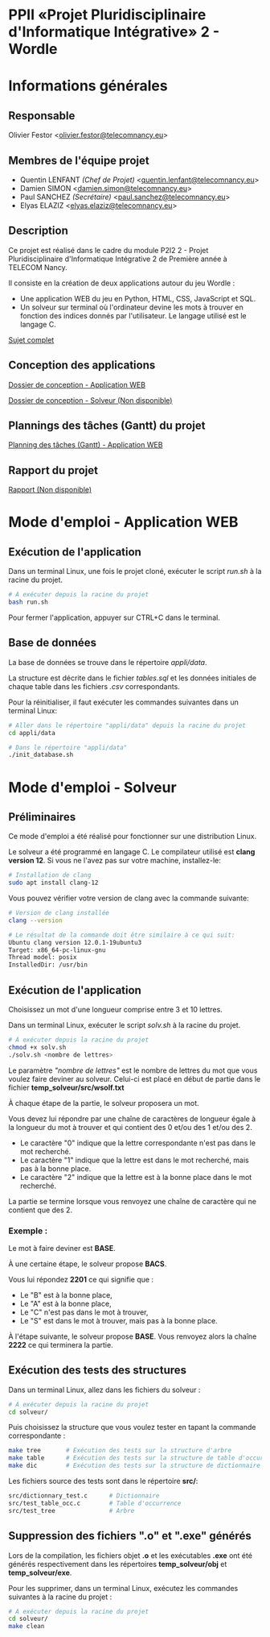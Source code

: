 # **PPII «Projet Pluridisciplinaire d'Informatique Intégrative» 2 - Wordle**


# Informations générales
## Responsable

Olivier Festor <<olivier.festor@telecomnancy.eu>>


## Membres de l'équipe projet
- Quentin LENFANT *(Chef de Projet)* <<quentin.lenfant@telecomnancy.eu>>
- Damien SIMON <<damien.simon@telecomnancy.eu>>
- Paul SANCHEZ *(Secrétaire)* <<paul.sanchez@telecomnancy.eu>>
- Elyas ELAZIZ <<elyas.elaziz@telecomnancy.eu>>


## Description

Ce projet est réalisé dans le cadre du module P2I2 2 - Projet Pluridisciplinaire d'Informatique Intégrative 2 de Première année à TELECOM Nancy.

Il consiste en la création de deux applications autour du jeu Wordle :
- Une application WEB du jeu en Python, HTML, CSS, JavaScript et SQL.
- Un solveur sur terminal où l'ordinateur devine les mots à trouver en fonction des indices donnés par l'utilisateur. Le langage utilisé est le langage C.

[Sujet complet](./Sujet_P2I2_2_Wordle.pdf)


## Conception des applications

[Dossier de conception - Application WEB](./Conception_application_web.pdf)

[Dossier de conception - Solveur (Non disponible)](./)


## Plannings des tâches (Gantt) du projet

[Planning des tâches (Gantt) - Application WEB](https://docs.google.com/spreadsheets/d/1sz8TemHDO66MD2cEXAMvSilQM0ajqywi5HdHzMRzw44/edit?usp=sharing)


## Rapport du projet

[Rapport (Non disponible)](./)



# Mode d'emploi - Application WEB
## Exécution de l'application
Dans un terminal Linux, une fois le projet cloné, exécuter le script *run.sh* à la racine du projet.
```bash
# À exécuter depuis la racine du projet
bash run.sh
```
Pour fermer l'application, appuyer sur CTRL+C dans le terminal.


## Base de données
La base de données se trouve dans le répertoire *appli/data*.

La structure est décrite dans le fichier *tables.sql* et les données initiales de chaque table dans les fichiers *.csv* correspondants.

Pour la réinitialiser, il faut exécuter les commandes suivantes dans un terminal Linux:
```bash
# Aller dans le répertoire "appli/data" depuis la racine du projet
cd appli/data

# Dans le répertoire "appli/data"
./init_database.sh
```


# Mode d'emploi - Solveur
## Préliminaires
Ce mode d'emploi a été réalisé pour fonctionner sur une distribution Linux.

Le solveur a été programmé en langage C.
Le compilateur utilisé est **clang version 12**. Si vous ne l'avez pas sur votre machine, installez-le:
```bash
# Installation de clang
sudo apt install clang-12
```
Vous pouvez vérifier votre version de clang avec la commande suivante:
```bash
# Version de clang installée
clang --version

# Le résultat de la commande doit être similaire à ce qui suit:
Ubuntu clang version 12.0.1-19ubuntu3
Target: x86_64-pc-linux-gnu
Thread model: posix
InstalledDir: /usr/bin
```

## Exécution de l'application
Choisissez un mot d'une longueur comprise entre 3 et 10 lettres.

Dans un terminal Linux, exécuter le script *solv.sh* à la racine du projet.
```bash
# À exécuter depuis la racine du projet
chmod +x solv.sh
./solv.sh <nombre de lettres>
```
Le paramètre *"nombre de lettres"* est le nombre de lettres du mot que vous voulez faire deviner au solveur. Celui-ci est placé en début de partie dans le fichier **temp_solveur/src/wsolf.txt**

À chaque étape de la partie, le solveur proposera un mot. 

Vous devez lui répondre par une chaîne de caractères de longueur égale à la longueur du mot à trouver et qui contient des 0 et/ou des 1 et/ou des 2.
- Le caractère "0" indique que la lettre correspondante n'est pas dans le mot recherché.
- Le caractère "1" indique que la lettre est dans le mot recherché, mais pas à la bonne place.
- Le caractère "2" indique que la lettre est à la bonne place dans le mot recherché.

La partie se termine lorsque vous renvoyez une chaîne de caractère qui ne contient que des 2.

### Exemple :

Le mot à faire deviner est **BASE**.

À une certaine étape, le solveur propose **BACS**.

Vous lui répondez **2201** ce qui signifie que :
- Le "B" est à la bonne place,
- Le "A" est à la bonne place,
- Le "C" n'est pas dans le mot à trouver,
- Le "S" est dans le mot à trouver, mais pas à la bonne place.

À l'étape suivante, le solveur propose **BASE**.
Vous renvoyez alors la chaîne **2222** ce qui terminera la partie.

<!-- Pour fermer le solveur en cours de partie, appuyer sur CTRL+C dans le terminal. -->

## Exécution des tests des structures
Dans un terminal Linux, allez dans les fichiers du solveur :
```bash
# À exécuter depuis la racine du projet
cd solveur/
```
Puis choisissez la structure que vous voulez tester en tapant la commande correspondante :
```bash
make tree       # Exécution des tests sur la structure d'arbre
make table      # Exécution des tests sur la structure de table d'occurrence
make dic        # Exécution des tests sur la structure de dictionnaire
```
Les fichiers source des tests sont dans le répertoire **src/**:
```bash
src/dictionnary_test.c      # Dictionnaire
src/test_table_occ.c        # Table d'occurrence
src/test_tree               # Arbre
```

## Suppression des fichiers ".o" et ".exe" générés
Lors de la compilation, les fichiers objet **.o** et les exécutables **.exe** ont été générés respectivement dans les répertoires **temp_solveur/obj** et **temp_solveur/exe**.

Pour les supprimer, dans un terminal Linux, exécutez les commandes suivantes à la racine du projet :
```bash
# À exécuter depuis la racine du projet
cd solveur/
make clean
```
